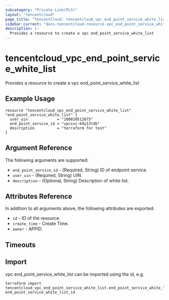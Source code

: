 ```yaml
---
subcategory: "Private Link(PLS)"
layout: "tencentcloud"
page_title: "TencentCloud: tencentcloud_vpc_end_point_service_white_list"
sidebar_current: "docs-tencentcloud-resource-vpc_end_point_service_white_list"
description: |-
  Provides a resource to create a vpc end_point_service_white_list
---
```


# tencentcloud_vpc_end_point_service_white_list

Provides a resource to create a vpc end_point_service_white_list

## Example Usage

```hcl
resource "tencentcloud_vpc_end_point_service_white_list" "end_point_service_white_list" {
  user_uin             = "100020512675"
  end_point_service_id = "vpcsvc-69y13tdb"
  description          = "terraform for test"
}
```

## Argument Reference

The following arguments are supported:

* `end_point_service_id` - (Required, String) ID of endpoint service.
* `user_uin` - (Required, String) UIN.
* `description` - (Optional, String) Description of white list.

## Attributes Reference

In addition to all arguments above, the following attributes are exported:

* `id` - ID of the resource.
* `create_time` - Create Time.
* `owner` - APPID.


## Timeouts

<no value>


## Import

vpc end_point_service_white_list can be imported using the id, e.g.

```
terraform import tencentcloud_vpc_end_point_service_white_list.end_point_service_white_list end_point_service_white_list_id
```


